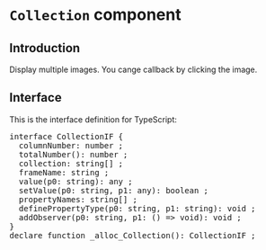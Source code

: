 # `Collection` component

## Introduction
Display multiple images. You cange callback by clicking the image.

## Interface

This is the interface definition for TypeScript:
<pre>
interface CollectionIF {
  columnNumber: number ;
  totalNumber(): number ;
  collection: string[] ;
  frameName: string ;
  value(p0: string): any ;
  setValue(p0: string, p1: any): boolean ;
  propertyNames: string[] ;
  definePropertyType(p0: string, p1: string): void ;
  addObserver(p0: string, p1: () => void): void ;
}
declare function _alloc_Collection(): CollectionIF ;

</pre>
